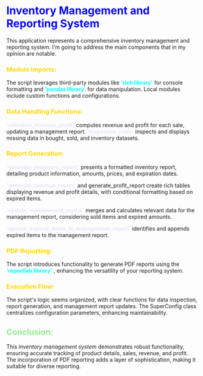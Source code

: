 # <span style='color: blue'> Inventory Management and Reporting System </span>

This application represents a comprehensive inventory management and reporting system. 
I'm going to address the main components that in my opinion are notable.

### <span style='color: gold'>Module Imports: </span>

The script leverages third-party modules like <span style='color: cyan'> **'rich library'** </span> for console formatting and <span style='color: cyan'> **'pandas library'** </span> for data manipulation. Local modules include custom functions and configurations.

### <span style='color: gold'> Data Handling Functions: </span>

<span style='color: lavender'> **'calculate_revenue_profit'** </span>computes revenue and profit for each sale, updating a management report.
<span style='color: lavender'> **'inspection_code'** </span> inspects and displays missing data in bought, sold, and inventory datasets.

### <span style='color: gold'> Report Generation: </span>

<span style='color: lavender'> **'generate_inventory_report'** </span> presents a formatted inventory report, detailing product information, amounts, prices, and expiration dates.

<span style='color: lavender'> **'generate_revenue_report'** </span> and generate_profit_report create rich tables displaying revenue and profit details, with conditional formatting based on expired items.

<span style='color: lavender'> **'update_management_report'** </span> merges and calculates relevant data for the management report, considering sold items and expired amounts.

<span style='color: lavender'> **'update_expired_items_in_management_report'** </span> identifies and appends expired items to the management report.

### <span style='color: gold'> PDF Reporting: </span>

The script introduces functionality to generate PDF reports using the <span style='color: cyan'> **'reportlab library'** </span>, enhancing the versatility of your reporting system.


###  <span style='color: gold'> Execution Flow: </span>

The script's logic seems organized, with clear functions for data inspection, report generation, and management report updates.
The SuperConfig class centralizes configuration parameters, enhancing maintainability.

## <span style='color: lightgreen'> Conclusion: </span>
This *inventory management system* demonstrates robust functionality, ensuring accurate tracking of product details, sales, revenue, and profit. The incorporation of PDF reporting adds a layer of sophistication, making it suitable for diverse reporting. 